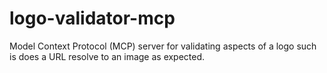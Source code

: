 # logo-validator-mcp
Model Context Protocol (MCP) server for validating aspects of a logo such is does a URL resolve to an image as expected.

